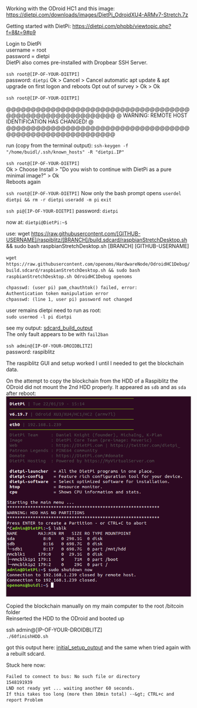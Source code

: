 Working with the ODroid HC1 and this image: https://dietpi.com/downloads/images/DietPi_OdroidXU4-ARMv7-Stretch.7z

Getting started with DietPi: https://dietpi.com/phpbb/viewtopic.php?f=8&t=9#p9

Login to DietPi  
username = root  
password = dietpi  
DietPi also comes pre-installed with Dropbear SSH Server.

`ssh root@[IP-OF-YOUR-DIETPI]`  
password: `dietpi`
Ok > Cancel > Cancel
automatic apt update & apt upgrade on first logon and reboots
Opt out of survey > Ok > Ok

`ssh root@[IP-OF-YOUR-DIETPI]`

@@@@@@@@@@@@@@@@@@@@@@@@@@@@@@@@@@@@@@@@@@@@@@@@@@@@@@@@@@@
@    WARNING: REMOTE HOST IDENTIFICATION HAS CHANGED!     @
@@@@@@@@@@@@@@@@@@@@@@@@@@@@@@@@@@@@@@@@@@@@@@@@@@@@@@@@@@@

run (copy from the terminal output): `ssh-keygen -f "/home/buidl/.ssh/known_hosts" -R "dietpi.IP"`

`ssh root@[IP-OF-YOUR-DIETPI]`  
Ok > Choose Install > "Do you wish to continue with DietPi as a pure minimal image?" > Ok  
Reboots again

`ssh root@[IP-OF-YOUR-DIETPI]`
Now only the bash prompt opens
`userdel dietpi && rm -r dietpi`
`useradd -m pi`
`exit`

`ssh pi@[IP-OF-YOUR-DIETPI]`
password: `dietpi`


now at: 
`dietpi@DietPi:~$` 

use: wget https://raw.githubusercontent.com/[GITHUB-USERNAME]/raspiblitz/[BRANCH]/build.sdcard/raspbianStretchDesktop.sh && sudo bash raspbianStretchDesktop.sh [BRANCH] [GITHUB-USERNAME]

`wget https://raw.githubusercontent.com/openoms/HardwareNode/OdroidHC1Debug/build.sdcard/raspbianStretchDesktop.sh && sudo bash raspbianStretchDesktop.sh OdroidHC1Debug openoms`

```usermod: user dietpi is currently used by process 1340
chpasswd: (user pi) pam_chauthtok() failed, error:
Authentication token manipulation error
chpasswd: (line 1, user pi) password not changed
```
user remains dietpi
need to run as root:  
`sudo usermod -l pi dietpi`

see my output: [sdcard_build_output](sdcard_build_output.html)  
The only fault appears to be with `fail2ban`

 
`ssh admin@[IP-OF-YOUR-DROIDBLITZ]`  
password: raspiblitz

The raspiblitz GUI and setup worked I until I needed to get the blockchain data.

On the attempt to copy the blockchain from the HDD of a Raspiblitz the ODroid did not mount the 2nd HDD properly.
It appeared as `sdb` and as `sda` after reboot:
![](after_reboot_with_2nd_HDD.png)

 Copied the blockchain manually on my main computer to the root /bitcoin folder  
 Reinserted the HDD to the ODroid and booted up
 
 ssh admin@[IP-OF-YOUR-DROIDBLITZ]  
`./60finishHDD.sh` 

got this output here: [initial_setup_output](initial_setup_output.html)
and the same when tried again with a rebuilt sdcard.

Stuck here now: 
```
Failed to connect to bus: No such file or directory
1548191939
LND not ready yet ... waiting another 60 seconds.
If this takes too long (more then 10min total) --&gt; CTRL+c and report Problem
```

